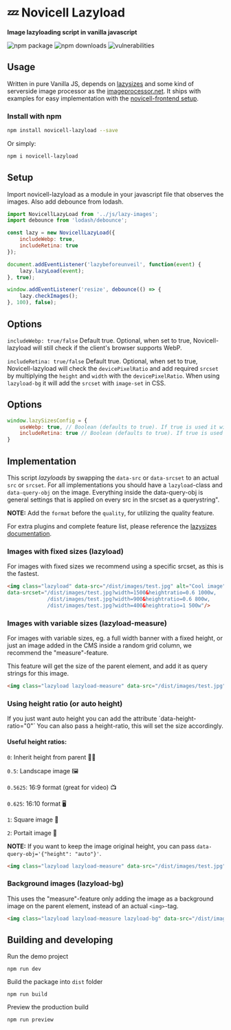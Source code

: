 # 💤 Novicell Lazyload
**Image lazyloading script in vanilla javascript**

![npm package](https://img.shields.io/npm/v/novicell-lazyload.svg?colorB=c12127)
![npm downloads](https://img.shields.io/npm/dt/novicell-lazyload.svg?label=npm%20downloads&colorB=blue)
![vulnerabilities](https://img.shields.io/snyk/vulnerabilities/npm/novicell-lazyload.svg)

## Usage
Written in pure Vanilla JS, depends on [lazysizes](https://github.com/aFarkas/lazysizes/) and some kind of serverside image processor as the [imageprocessor.net](http://imageprocessor.org/imageprocessor-web/imageprocessingmodule/). It ships with examples for easy implementation with the [novicell-frontend setup](https://github.com/Novicell/novicell-frontend).

### Install with npm

```sh
npm install novicell-lazyload --save
```
Or simply:
```sh
npm i novicell-lazyload
```

## Setup
Import novicell-lazyload as a module in your javascript file that observes the images. Also add debounce from lodash.

```javascript
import NovicellLazyLoad from '../js/lazy-images';
import debounce from 'lodash/debounce';

const lazy = new NovicellLazyLoad({
    includeWebp: true,
    includeRetina: true
});

document.addEventListener('lazybeforeunveil', function(event) {
    lazy.lazyLoad(event);
}, true);

window.addEventListener('resize', debounce(() => {
    lazy.checkImages();
}, 100), false);
```
## Options
`includeWebp: true/false` Default true. Optional, when set to true, Novicell-lazyload will still check if the client's browser supports WebP. 

`includeRetina: true/false` Default true. Optional, when set to true, Novicell-lazyload will check the `devicePixelRatio` and add required `srcset` by multiplying the `height` and `width` with the `devicePixelRatio`. When using `lazyload-bg` it will add the `srcset` with `image-set` in CSS.

## Options

```js
window.lazySizesConfig = {
    useWebp: true, // Boolean (defaults to true). If true is used it will still check if browser supports WebP format and then add it
    includeRetina: true // Boolean (defaults to true). If true is used it will check the devicePixelRatio and add required srcset by multiplying the height and width with the devicePixelRatio
}
```

## Implementation
This script *lazyloads* by swapping the `data-src` or `data-srcset` to an actual `src` or `srcset`.
For all implementations you should have a `lazyload`-class and `data-query-obj` on the image. Everything inside the data-query-obj is general settings that is applied on every src in the srcset as a querystring".

**NOTE:** Add the `format` before the `quality`, for utilizing the quality feature.

For extra plugins and complete feature list, please reference the [lazysizes documentation](https://github.com/aFarkas/lazysizes/).

### Images with fixed sizes (lazyload)
For images with fixed sizes we recommend using a specific srcset, as this is the fastest.

```html
<img class="lazyload" data-src="/dist/images/test.jpg" alt="Cool image" data-query-obj='{"mode":"crop", "quality":"70", "center": "0.8,0.3"}'
data-srcset="/dist/images/test.jpg?width=1500&heightratio=0.6 1000w,
             /dist/images/test.jpg?width=900&heightratio=0.6 800w,
             /dist/images/test.jpg?width=400&heightratio=1 500w"/>
```

### Images with variable sizes (lazyload-measure)
For images with variable sizes, eg. a full width banner with a fixed height, or just an image added in the CMS inside a random grid column, we recommend the "measure"-feature.

This feature will get the size of the parent element, and add it as query strings for this image.

```html
<img class="lazyload lazyload-measure" data-src="/dist/images/test.jpg" alt="Cool image" data-query-obj='{"mode":"crop", "quality":"70", "center": "0.8,0.3"}'/>
```

### Using height ratio (or auto height)
If you just want auto height you can add the attribute ´data-height-ratio="0"´
You can also pass a height-ratio, this will set the size accordingly.

#### Useful height ratios: 

`0`: Inherit height from parent 👨‍👦

`0.5`: Landscape image 🖼

`0.5625`: 16:9 format (great for video) 📺

`0.625`: 16:10 format 🖥

`1`: Square image 🔲

`2`: Portait image 📸


**NOTE:** If you want to keep the image original height, you can pass `data-query-obj='{"height": "auto"}'`.

```html
<img class="lazyload lazyload-measure" data-src="/dist/images/test.jpg" alt="Cool image" data-height-ratio="0" data-query-obj='{"mode":"crop", "quality":"70", "center": "0.8,0.3"}' />
```


### Background images (lazyload-bg)
This uses the "measure"-feature only adding the image as a background image on the parent element, instead of an actual `<img>`-tag.

```html
<img class="lazyload lazyload-measure lazyload-bg" data-src="/dist/images/test.jpg" alt="Cool image" data-query-obj='{"mode":"crop", "quality":"70", "center": "0.8,0.3"}'/>
```

## Building and developing

Run the demo project
```
npm run dev
```

Build the package into `dist` folder

```
npm run build
```

Preview the production build

```
npm run preview
```
